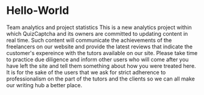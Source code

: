 # Hello-World
Team analytics and project statistics
This is a new analytics project within which QuizCaptcha and its owners are committed to updating content in real time. Such content will communicate the achievements of the freelancers on our website and provide the latest reviews that indicate the customer's expereince with the tutors available on our site. Please take time to practice due diligence and inform other users who will come after you have left the site and tell them something about how you were treated here. It is for the sake of the users that we ask for strict adherence to professionalism on the part of the tutors and the clients so we can all make our writing hub a better place.
